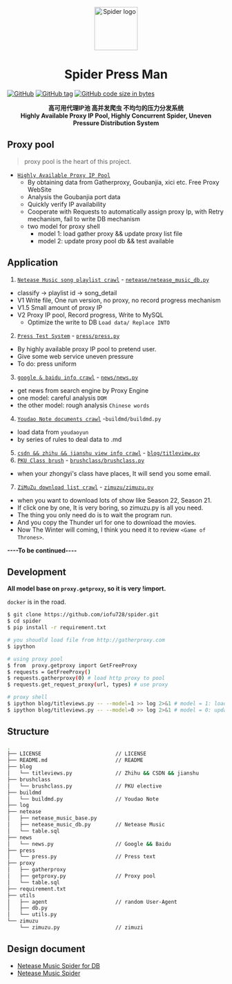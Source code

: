 <p align="center"><a href="https://wyydsb.xin" target="_blank" rel="noopener noreferrer"><img width="100" src="https://cdn.nlark.com/yuque/0/2018/jpeg/104214/1540358574166-46cbbfd2-69fa-4406-aba9-784bf65efdf9.jpeg" alt="Spider logo"></a></p>
<h1 align="center">Spider Press Man</h1>

[![GitHub](https://img.shields.io/github/license/iofu728/spider-press.svg?style=popout-square)](https://github.com/iofu728/spider-press/blob/master/LICENSE)
[![GitHub tag](https://img.shields.io/github/tag/iofu728/spider-press.svg?style=popout-square)](https://github.com/iofu728/spider-press/releases)
[![GitHub code size in bytes](https://img.shields.io/github/languages/code-size/iofu728/spider-press.svg?style=popout-square)](https://github.com/iofu728/spider-press)

<div align="center"><strong>高可用代理IP池 高并发爬虫 不均匀的压力分发系统 </strong></div>
<div align="center"><strong>Highly Available Proxy IP Pool, Highly Concurrent Spider, Uneven Pressure Distribution System</strong></div>

## Proxy pool

> proxy pool is the heart of this project.

* <u>`Highly Available Proxy IP Pool`</u>
  + By obtaining data from Gatherproxy, Goubanjia, xici etc. Free Proxy WebSite
  + Analysis the Goubanjia port data
  + Quickly verify IP availability
  + Cooperate with Requests to automatically assign proxy Ip, with Retry mechanism, fail to write DB mechanism
  + two model for proxy shell
    * model 1: load gather proxy && update proxy list file
    * model 2: update proxy pool db && test available

## Application

1. <u>`Netease Music song playlist crawl`</u> - <u>`netease/netease_music_db.py`</u>
  + classify -> playlist id -> song_detail
  + V1 Write file, One run version, no proxy, no record progress mechanism
  + V1.5 Small amount of proxy IP
  + V2 Proxy IP pool, Record progress, Write to MySQL
    - Optimize the write to DB `Load data/ Replace INTO`
2. <u>`Press Test System`</u> - <u>`press/press.py`</u>
  + By highly available proxy IP pool to pretend user.
  + Give some web service uneven pressure
  + To do: press uniform
3. <u>`google & baidu info crawl`</u> - <u>`news/news.py`</u>
  + get news from search engine by Proxy Engine
  + one model: careful analysis `DOM`
  + the other model: rough analysis `Chinese words`
4. <u>`Youdao Note documents crawl`</u> -`buildmd/buildmd.py`
  + load data from `youdaoyun`
  + by series of rules to deal data to .md
5. <u>`csdn && zhihu && jianshu view info crawl`</u> - <u>`blog/titleview.py`</u>
6. <u>`PKU Class brush`</u> - <u>`brushclass/brushclass.py`</u>
  + when your zhongyi's class have places, It will send you some email.
7. <u>`ZiMuZu download list crawl`</u> - <u>`zimuzu/zimuzu.py`</u>
  + when you want to download lots of show like Season 22, Season 21.
  + If click one by one, It is very boring, so zimuzu.py is all you need.
  + The thing you only need do is to wait the program run.
  + And you copy the Thunder url for one to download the movies.
  + Now The Winter will coming, I think you need it to review `<Game of Thrones>`.

**----To be continued----**

## Development

**All model base on `proxy.getproxy`, so it is very !import.**

`docker` is in the road.

```bash
$ git clone https://github.com/iofu728/spider.git
$ cd spider
$ pip install -r requirement.txt

# you shoudld load file from http://gatherproxy.com
$ ipython

# using proxy pool
$ from  proxy.getproxy import GetFreeProxy
$ requests = GetFreeProxy()
$ requests.gatherproxy(0) # load http proxy to pool
$ requests.get_request_proxy(url, types) # use proxy

# proxy shell
$ ipython blog/titleviews.py -- --model=1 >> log 2>&1 # model = 1: load gather model or python blog/titleviews.py --model=1 >> proxy.log 2>&1
$ ipython blog/titleviews.py -- --model=0 >> log 2>&1 # model = 0: update gather model

```

## Structure
```bash
.
├── LICENSE                        // LICENSE
├── README.md                      // README
├── blog
│   └── titleviews.py              // Zhihu && CSDN && jianshu
├── brushclass
│   └── brushclass.py              // PKU elective
├── buildmd
│   └── buildmd.py                 // Youdao Note
├── log
├── netease
│   ├── netease_music_base.py
│   ├── netease_music_db.py        // Netease Music
│   └── table.sql
├── news
│   └── news.py                    // Google && Baidu
├── press
│   └── press.py                   // Press text
├── proxy
│   ├── gatherproxy
│   ├── getproxy.py                // Proxy pool
│   └── table.sql
├── requirement.txt
├── utils
│   ├── agent                      // random User-Agent
│   ├── db.py
│   └── utils.py
└── zimuzu
    └── zimuzu.py                  // zimuzi
```

## Design document
* [Netease Music Spider for DB](https://wyydsb.xin/other/neteasedb.html)
* [Netease Music Spider](https://wyydsb.xin/other/netease.html)

